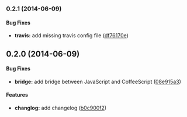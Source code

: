 ### 0.2.1 (2014-06-09)


#### Bug Fixes

* **travis:** add missing travis config file ([df76170e](CaryLandholt/fatarrow-ascii-art/commit/df76170e941706ccdc8c9215695ff13f00895956))


## 0.2.0 (2014-06-09)


#### Bug Fixes

* **bridge:** add bridge between JavaScript and CoffeeScript ([08e915a3](CaryLandholt/fatarrow-ascii-art/commit/08e915a340af2284ba1cc76337a16ee622ab3b11))


#### Features

* **changlog:** add changelog ([b0c900f2](CaryLandholt/fatarrow-ascii-art/commit/b0c900f2d9bea1ba38ae63cca4a0bc2e86891eeb))

